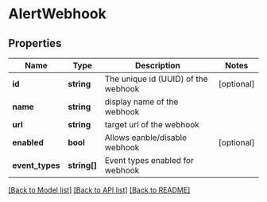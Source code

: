 # AlertWebhook

## Properties
Name | Type | Description | Notes
------------ | ------------- | ------------- | -------------
**id** | **string** | The unique id (UUID) of the webhook | [optional] 
**name** | **string** | display name of the webhook | 
**url** | **string** | target url of the webhook | 
**enabled** | **bool** | Allows eanble/disable webhook | [optional] 
**event_types** | **string[]** | Event types enabled for webhook | 

[[Back to Model list]](../README.md#documentation-for-models) [[Back to API list]](../README.md#documentation-for-api-endpoints) [[Back to README]](../README.md)


